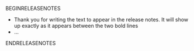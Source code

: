

BEGINRELEASENOTES
- Thank you for writing the text to appear in the release notes. It will show up
  exactly as it appears between the two bold lines
- ...

ENDRELEASENOTES
